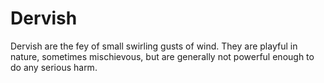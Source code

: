 # Dervish

Dervish are the fey of small swirling gusts of wind. They are playful in nature, sometimes mischievous, but are generally not powerful enough to do any serious harm. 

